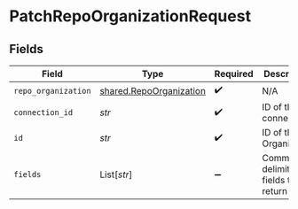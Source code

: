 # PatchRepoOrganizationRequest


## Fields

| Field                                                              | Type                                                               | Required                                                           | Description                                                        |
| ------------------------------------------------------------------ | ------------------------------------------------------------------ | ------------------------------------------------------------------ | ------------------------------------------------------------------ |
| `repo_organization`                                                | [shared.RepoOrganization](../../models/shared/repoorganization.md) | :heavy_check_mark:                                                 | N/A                                                                |
| `connection_id`                                                    | *str*                                                              | :heavy_check_mark:                                                 | ID of the connection                                               |
| `id`                                                               | *str*                                                              | :heavy_check_mark:                                                 | ID of the Organization                                             |
| `fields`                                                           | List[*str*]                                                        | :heavy_minus_sign:                                                 | Comma-delimited fields to return                                   |